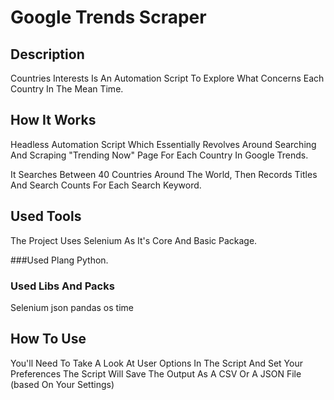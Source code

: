 # Google Trends Scraper

## Description

Countries Interests Is An Automation Script To Explore What Concerns 
Each Country In The Mean Time.

## How It Works

Headless Automation Script Which Essentially Revolves Around Searching And Scraping
"Trending Now" Page For Each Country In Google Trends.

It Searches Between 40 Countries Around The World,
Then Records Titles And Search Counts For Each Search Keyword.

## Used Tools

The Project Uses Selenium As It's Core And Basic Package.

###Used Plang 
Python.

### Used Libs And Packs 

Selenium
json
pandas
os
time

## How To Use

You'll Need To Take A Look At User Options In The Script And Set Your Preferences
The Script Will Save The Output As A CSV Or A JSON File (based On Your Settings)
